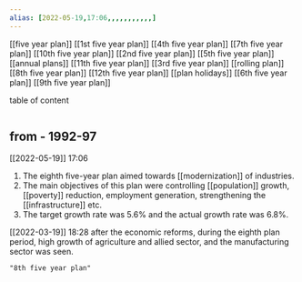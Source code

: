 ```yaml
---
alias: [2022-05-19,17:06,,,,,,,,,,,]
---
```

[[five year plan]]
[[1st five year plan]]    [[4th five year plan]]  [[7th five year plan]]   [[10th five year plan]]
[[2nd five year plan]]  [[5th five year plan]]   [[annual plans]]           [[11th five year plan]]
[[3rd five year plan]]   [[rolling plan]]             [[8th five year plan]]   [[12th five year plan]]
[[plan holidays]]          [[6th five year plan]]   [[9th five year plan]]

table of content
```toc
```
## from - 1992-97
[[2022-05-19]] 17:06
1. The eighth five-year plan aimed towards [[modernization]] of industries.
2. The main objectives of this plan were controlling [[population]] growth, [[poverty]] reduction, employment generation, strengthening the [[infrastructure]] etc.
3. The target growth rate was 5.6% and the actual growth rate was 6.8%.

[[2022-03-19]] 18:28
after the economic reforms, during the eighth plan period, high growth of agriculture and allied sector, and the manufacturing sector was seen.
```query
"8th five year plan"
```
